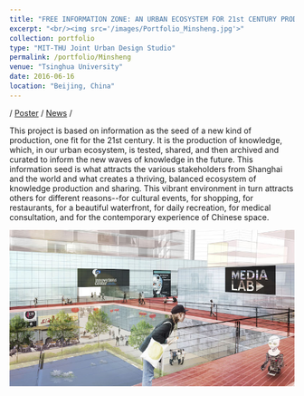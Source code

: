 ```yaml
---
title: "FREE INFORMATION ZONE: AN URBAN ECOSYSTEM FOR 21st CENTURY PRODUCTION"
excerpt: "<br/><img src='/images/Portfolio_Minsheng.jpg'>"
collection: portfolio
type: "MIT-THU Joint Urban Design Studio"
permalink: /portfolio/Minsheng
venue: "Tsinghua University"
date: 2016-06-16
location: "Beijing, China"
---
```


/ [Poster](https://yiw0104.github.io/files/Portfolio_Minsheng.pdf) / [News](https://news.mit.edu/2016/beijing-studio-celebrates-30-years-0714) /

This project is based on information as the seed of a new kind of production, one fit for the 21st century. It is the production of knowledge, which, in our urban ecosystem, is tested, shared, and then archived and curated to inform the new waves of knowledge in the future. This information seed is what attracts the various stakeholders from Shanghai and the world and what creates a thriving, balanced ecosystem of knowledge production and sharing. This vibrant environment in turn
attracts others for different reasons--for cultural events, for shopping, for restaurants, for a beautiful waterfront, for daily recreation, for medical consultation, and for the contemporary experience of Chinese space.

<img src="/images/Portfolio_Minsheng.jpg">

